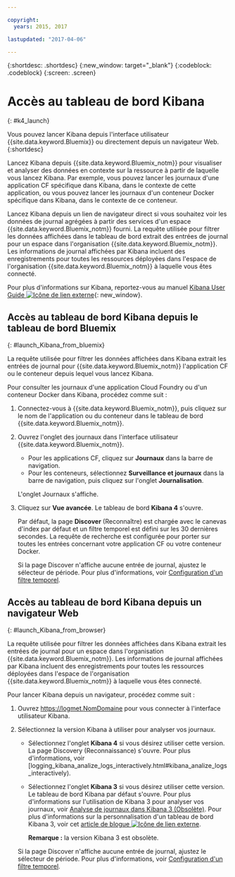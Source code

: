 ```yaml
---

copyright:
  years: 2015, 2017

lastupdated: "2017-04-06"

---
```



{:shortdesc: .shortdesc}
{:new_window: target="_blank"}
{:codeblock: .codeblock}
{:screen: .screen}


# Accès au tableau de bord Kibana
{: #k4_launch}

Vous pouvez lancer Kibana depuis l'interface utilisateur {{site.data.keyword.Bluemix}} ou directement depuis un navigateur Web.
{:shortdesc}

Lancez Kibana depuis {{site.data.keyword.Bluemix_notm}} pour visualiser et analyser des données en contexte sur la ressource à partir de laquelle vous lancez Kibana. Par exemple, vous pouvez lancer les journaux d'une application CF spécifique dans Kibana, dans le contexte de cette application, ou vous pouvez lancer les journaux d'un conteneur Docker spécifique dans Kibana, dans le contexte de ce conteneur. 
    
Lancez Kibana depuis un lien de navigateur direct si vous souhaitez voir les données de journal agrégées à partir des services d'un espace {{site.data.keyword.Bluemix_notm}} fourni. La requête utilisée pour filtrer les données affichées dans le tableau de bord extrait des entrées de journal pour un espace dans l'organisation {{site.data.keyword.Bluemix_notm}}. Les informations de journal affichées par Kibana incluent des enregistrements pour toutes les ressources déployées dans l'espace de l'organisation {{site.data.keyword.Bluemix_notm}} à laquelle vous êtes connecté. 

Pour plus d'informations sur Kibana, reportez-vous au manuel [Kibana User Guide ![Icône de lien externe](../../../icons/launch-glyph.svg "Icône de lien externe")](https://www.elastic.co/guide/en/kibana/4.1/index.html){: new_window}.
    

##  Accès au tableau de bord Kibana depuis le tableau de bord Bluemix
{: #launch_Kibana_from_bluemix}

La requête utilisée pour filtrer les données affichées dans Kibana extrait les entrées de journal pour {{site.data.keyword.Bluemix_notm}} l'application CF ou le conteneur depuis lequel vous lancez Kibana. 

Pour consulter les journaux d'une application Cloud Foundry ou d'un conteneur Docker dans Kibana, procédez comme suit :

1. Connectez-vous à {{site.data.keyword.Bluemix_notm}}, puis cliquez sur le nom de l'application ou du conteneur dans le tableau de bord {{site.data.keyword.Bluemix_notm}}. 
    
2. Ouvrez l'onglet des journaux dans l'interface utilisateur {{site.data.keyword.Bluemix_notm}}.

    * Pour les applications CF, cliquez sur **Journaux** dans la barre de navigation. 
    * Pour les conteneurs, sélectionnez **Surveillance et journaux** dans la barre de navigation, puis cliquez sur l'onglet **Journalisation**. 
    
    L'onglet Journaux s'affiche. 
    
3. Cliquez sur **Vue avancée**. Le tableau de bord **Kibana 4** s'ouvre.

    Par défaut, la page **Discover** (Reconnaître) est chargée avec le canevas d'index par défaut et un filtre temporel est défini sur les 30 dernières secondes. La requête de recherche est configurée pour porter sur toutes les entrées concernant votre application CF ou votre conteneur Docker.

    Si la page Discover n'affiche aucune entrée de journal, ajustez le sélecteur de période. Pour plus d'informations, voir [Configuration d'un filtre temporel](logging_kibana_set_time_filter.html#set_time_filter).


##  Accès au tableau de bord Kibana depuis un navigateur Web
{: #launch_Kibana_from_browser}

La requête utilisée pour filtrer les données affichées dans Kibana extrait les entrées de journal pour un espace dans l'organisation {{site.data.keyword.Bluemix_notm}}. Les informations de journal affichées par Kibana incluent des enregistrements pour toutes les ressources déployées dans l'espace de l'organisation {{site.data.keyword.Bluemix_notm}} à laquelle vous êtes connecté.

Pour lancer Kibana depuis un navigateur, procédez comme suit :

1. Ouvrez [https://logmet.<span class="keyword" data-hd-keyref="DomainName">NomDomaine</span>](https://logmet.{DomainName}) pour vous connecter à l'interface utilisateur Kibana.

2. Sélectionnez la version Kibana à utiliser pour analyser vos journaux.
    * Sélectionnez l'onglet **Kibana 4** si vous désirez utiliser cette version. La page Discovery (Reconnaissance) s'ouvre. Pour plus d'informations, voir [logging_kibana_analize_logs_interactively.html#kibana_analize_logs_interactively).
    * Sélectionnez l'onglet **Kibana 3** si vous désirez utiliser cette version. Le tableau de bord Kibana par défaut s'ouvre. Pour plus d'informations sur l'utilisation de Kibana 3 pour analyser vos journaux, voir [Analyse de journaux dans Kibana 3 (Obsolète)](../logging_view_kibana3.html#analyzing_logs_Kibana3). Pour plus d'informations sur la personnalisation d'un tableau de bord Kibana 3, voir cet [article de blogue ![Icône de lien externe](../../../icons/launch-glyph.svg "Icône de lien externe")](https://www.ibm.com/blogs/bluemix/2015/09/creating-custom-kibana-dashboard-in-bluemix/).
     
        **Remarque :** la version Kibana 3 est obsolète.

    Si la page Discover n'affiche aucune entrée de journal, ajustez le sélecteur de période. Pour plus d'informations, voir [Configuration d'un filtre temporel](logging_kibana_set_time_filter.html#set_time_filter).


